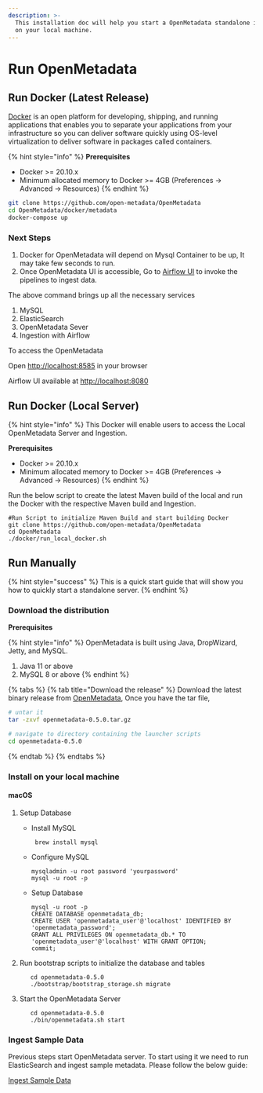 ```yaml
---
description: >-
  This installation doc will help you start a OpenMetadata standalone instance
  on your local machine.
---
```


# Run OpenMetadata

## Run Docker (Latest Release)

[Docker](https://docs.docker.com/get-started/overview/) is an open platform for developing, shipping, and running applications that enables you to separate your applications from your infrastructure so you can deliver software quickly using OS-level virtualization to deliver software in packages called containers.

{% hint style="info" %}
**Prerequisites**

* Docker >= 20.10.x
* Minimum allocated memory to Docker >= 4GB (Preferences -> Advanced -> Resources)
{% endhint %}

```bash
git clone https://github.com/open-metadata/OpenMetadata
cd OpenMetadata/docker/metadata
docker-compose up
```

### Next Steps

1. Docker for OpenMetadata will depend on Mysql Container to be up, It may take few seconds to run.
2. Once OpenMetadata UI is accessible, Go to [Airflow UI](http://localhost:8080) to invoke the pipelines to ingest data.

The above command brings up all the necessary services

1. MySQL
2. ElasticSearch
3. OpenMetadata Sever
4. Ingestion with Airflow

To access the OpenMetadata

Open [http://localhost:8585](http://localhost:8585) in your browser

Airflow UI available at [http://localhost:8080](http://localhost)

## Run Docker (Local Server)

{% hint style="info" %}
This Docker will enable users to access the Local OpenMetadata Server and Ingestion.

**Prerequisites**

* Docker >= 20.10.x
* Minimum allocated memory to Docker >= 4GB (Preferences -> Advanced -> Resources)
{% endhint %}

Run the below script to create the latest Maven build of the local and run the Docker with the respective Maven build and Ingestion.

```
#Run Script to initialize Maven Build and start building Docker
git clone https://github.com/open-metadata/OpenMetadata
cd OpenMetadata
./docker/run_local_docker.sh
```

## Run Manually

{% hint style="success" %}
This is a quick start guide that will show you how to quickly start a standalone server.
{% endhint %}

### Download the distribution

**Prerequisites**

{% hint style="info" %}
OpenMetadata is built using Java, DropWizard, Jetty, and MySQL.

1. Java 11 or above
2. MySQL 8 or above
{% endhint %}

{% tabs %}
{% tab title="Download the release" %}
Download the latest binary release from [OpenMetadata](https://github.com/open-metadata/OpenMetadata/releases/download/0.5.0/openmetadata-0.5.0.tar.gz), Once you have the tar file,

```bash
# untar it
tar -zxvf openmetadata-0.5.0.tar.gz

# navigate to directory containing the launcher scripts
cd openmetadata-0.5.0
```
{% endtab %}
{% endtabs %}

### Install on your local machine

#### macOS

1. Setup Database
   *   Install MySQL

       ```
        brew install mysql
       ```
   *   Configure MySQL

       ```
       mysqladmin -u root password 'yourpassword'
       mysql -u root -p
       ```
   *   Setup Database

       ```
       mysql -u root -p
       CREATE DATABASE openmetadata_db;
       CREATE USER 'openmetadata_user'@'localhost' IDENTIFIED BY 'openmetadata_password';
       GRANT ALL PRIVILEGES ON openmetadata_db.* TO 'openmetadata_user'@'localhost' WITH GRANT OPTION;
       commit;
       ```
2.  Run bootstrap scripts to initialize the database and tables

    ```
       cd openmetadata-0.5.0
       ./bootstrap/bootstrap_storage.sh migrate
    ```
3.  Start the OpenMetadata Server

    ```
       cd openmetadata-0.5.0 
       ./bin/openmetadata.sh start
    ```

### Ingest Sample Data

Previous steps start OpenMetadata server. To start using it we need to run ElasticSearch and ingest sample metadata. Please follow the below guide:

[Ingest Sample Data](metadata-ingestion/ingest-sample-data.md)
